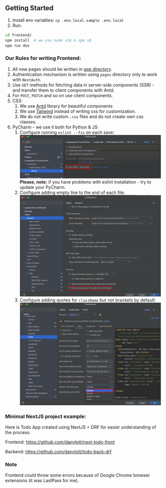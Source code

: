 ## Getting Started

1. Install env variables: `cp .env.local.sample .env.local`
2. Run:
```bash
cd frontend/
npm install  # we use node v16 & npm v8
npm run dev
```

### Our Rules for writing Frontend:
1. All new pages should be written in [app directory](https://beta.nextjs.org/docs/getting-started).
2. Authentication mechanism is written using `pages` directory only to work with `NextAuth`.
3. Use `GET` methods for fetching data in server-side components (SSR) - and transfer them to client components with Antd.
4. For `POST`, `PATCH` and so on use client components.
5. CSS:
   1. We use [Antd](https://ant.design/) library for beautiful components
   2. We use [Tailwind](https://tailwindcss.com/) instead of writing css for customization.
   3. We do not write custom `.css` files and do not create own css classes.
6. PyCharm - we use it both for Python & JS:
   1. Configure running `eslint --fix` on each save: ![eslint](docs/eslint-config.png)
   **Please, note:** if you have problems with eslint installation - try to update your PyCharm.
   2. Configure adding empty line to the end of each file: ![empty](docs/empty-line.png)
   3. Configure adding quotes for `className` but not brackets by default: ![quotes-class-name.png](docs%2Fquotes-class-name.png)


### Minimal NextJS project example:
Here is Todo App created using NextJS + DRF for easier understanding of the process:

Frontend: https://github.com/danylott/next-todo-front

Backend: https://github.com/danylott/todo-back-drf

### Note
Frontend could throw some errors because of Google Chrome browser extensions (it was LastPass for me).

